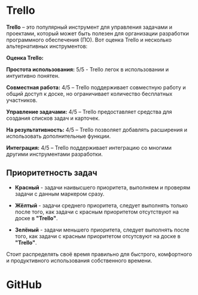 # Trello

**Trello** – это популярный инструмент для управления задачами и проектами, который может быть полезен для организации разработки программного обеспечения (ПО). Вот оценка Trello и несколько альтернативных инструментов:

**Оценка Trello:**

**Простота использования:** 5/5 - Trello легок в использовании и интуитивно понятен.

**Совместная работа:** 4/5 – Trello поддерживает совместную работу и общий доступ к доске, но ограничивает количество бесплатных участников.

**Управление задачами:** 4/5 – Trello предоставляет средства для создания списков задач и карточек.

**На результативность:** 4/5 – Trello позволяет добавлять расширения и использовать дополнительные функции.

**Интеграция:** 4/5 – Trello поддерживает интеграцию со многими другими инструментами разработки.

## Приоритетность задач

- **Красный** - задачи наивысшего приоритета, выполняем и проверям задачи с данным маркером сразу.
 
- **Жёлтый** - задачи среднего приоритета, следует выполнять только после того, как задачи с красным приоритетом отсутствуют на доске в **"Trello"**.
 
- **Зелёный** - задачи меньшего приоритета, следует выполнять после того, как задачи с красным приоритетом отсутсвуют на доске в **"Trello"**.

Стоит распределять своё время правильно для быстрого, комфортного и продуктивного использования собственного времени.

# GitHub
